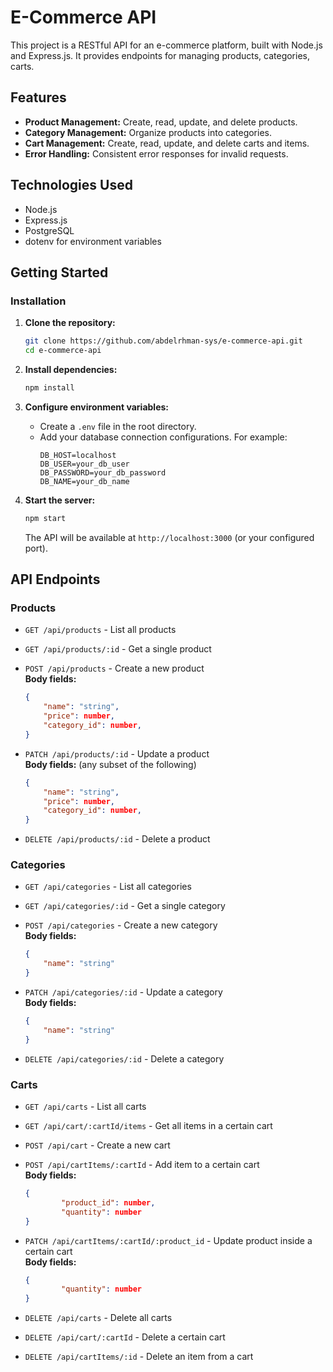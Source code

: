 # E-Commerce API

This project is a RESTful API for an e-commerce platform, built with Node.js and Express.js. It provides endpoints for managing products, categories, carts.

## Features

- **Product Management:** Create, read, update, and delete products.
- **Category Management:** Organize products into categories.
- **Cart Management:** Create, read, update, and delete carts and items.
- **Error Handling:** Consistent error responses for invalid requests.

## Technologies Used

- Node.js
- Express.js
- PostgreSQL
- dotenv for environment variables

## Getting Started

### Installation

1. **Clone the repository:**
    ```bash
    git clone https://github.com/abdelrhman-sys/e-commerce-api.git
    cd e-commerce-api
    ```

2. **Install dependencies:**
    ```bash
    npm install
    ```

3. **Configure environment variables:**
    - Create a `.env` file in the root directory.
    - Add your database connection configurations. For example:
      ```
      DB_HOST=localhost
      DB_USER=your_db_user
      DB_PASSWORD=your_db_password
      DB_NAME=your_db_name
      ```

4. **Start the server:**
    ```bash
    npm start
    ```
    The API will be available at `http://localhost:3000` (or your configured port).

## API Endpoints

### Products

- `GET /api/products` - List all products
- `GET /api/products/:id` - Get a single product
- `POST /api/products` - Create a new product  
    **Body fields:**  
    ```json
    {
        "name": "string",
        "price": number,
        "category_id": number,
    }
    ```

- `PATCH /api/products/:id` - Update a product  
    **Body fields:** (any subset of the following)  
    ```json
    {
        "name": "string",
        "price": number,
        "category_id": number,
    }
    ```
- `DELETE /api/products/:id` - Delete a product

### Categories

- `GET /api/categories` - List all categories
- `GET /api/categories/:id` - Get a single category
- `POST /api/categories` - Create a new category  
    **Body fields:**  
    ```json
    {
        "name": "string"
    }
    ```

- `PATCH /api/categories/:id` - Update a category  
    **Body fields:**  
    ```json
    {
        "name": "string"
    }
    ```
- `DELETE /api/categories/:id` - Delete a category

### Carts

- `GET /api/carts` - List all carts
- `GET /api/cart/:cartId/items` - Get all items in a certain cart
- `POST /api/cart` - Create a new cart
- `POST /api/cartItems/:cartId` - Add item to a certain cart  
    **Body fields:**  
    ```json
    {
            "product_id": number,
            "quantity": number
    }
    ```

- `PATCH /api/cartItems/:cartId/:product_id` - Update product inside a certain cart  
    **Body fields:**  
    ```json
    {
            "quantity": number
    }
    ```
- `DELETE /api/carts` - Delete all carts
- `DELETE /api/cart/:cartId` - Delete a certain cart
- `DELETE /api/cartItems/:id` - Delete an item from a cart

